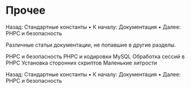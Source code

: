 # Прочее

Назад: Стандартные константы • К началу: Документация • Далее: PHPC и безопасность

Различные статьи документации, не попавшие в другие разделы.

PHPC и безопасность
PHPC и кодировки MySQL
Обработка сессий в PHPC
Установка сторонних скриптов
Маленькие хитрости

Назад: Стандартные константы • К началу: Документация • Далее: PHPC и безопасность
